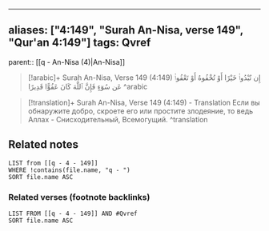 
---
aliases: ["4:149", "Surah An-Nisa, verse 149", "Qur'an 4:149"]
tags: Qvref
---

parent:: [[q - An-Nisa (4)|An-Nisa]]

> [!arabic]+ Surah An-Nisa, Verse 149 (4:149)
> <span class="quran-arabic">إِن تُبْدُوا۟ خَيْرًا أَوْ تُخْفُوهُ أَوْ تَعْفُوا۟ عَن سُوٓءٍ فَإِنَّ ٱللَّهَ كَانَ عَفُوًّا قَدِيرًا</span>
^arabic

> [!translation]+ Surah An-Nisa, Verse 149 (4:149) - Translation
> Если вы обнаружите добро, скроете его или простите злодеяние, то ведь Аллах - Снисходительный, Всемогущий.
^translation



## Related notes
```dataview
LIST from [[q - 4 - 149]]
WHERE !contains(file.name, "q - ")
SORT file.name ASC
```

### Related verses (footnote backlinks)
```dataview
LIST FROM [[q - 4 - 149]] AND #Qvref
SORT file.name ASC
```

